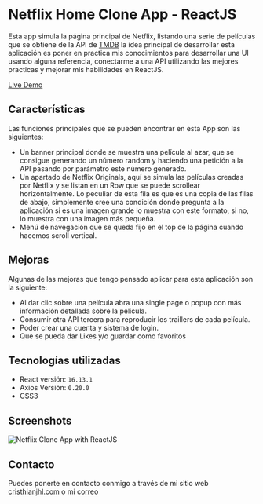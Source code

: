 # Netflix Home Clone App - ReactJS

Esta app simula la página principal de Netflix, listando una serie de películas que se obtiene de la API de [TMDB](https://www.themoviedb.org/) la idea principal de desarrollar esta aplicación es poner en practica mis conocimientos para desarrollar una UI usando alguna referencia, conectarme a una API utilizando las mejores practicas y mejorar mis habilidades en ReactJS.

[Live Demo](https://netflix-home-clone-reactjs.netlify.app/)

## Características
Las funciones principales que se pueden encontrar en esta App son las siguientes:
- Un banner principal donde se muestra una película al azar, que se consigue generando un número random y haciendo una petición a la API pasando por parámetro este número generado.
- Un apartado de Netflix Originals, aquí se simula las películas creadas por Netflix y se listan en un Row que se puede scrollear horizontalmente. Lo peculiar de esta fila es que es una copia de las filas de abajo, simplemente cree una condición donde pregunta a la aplicación si es una imagen grande lo muestra con este formato, si no, lo muestra con una imagen más pequeña.
- Menú de navegación que se queda fijo en el top de la página cuando hacemos scroll vertical.

## Mejoras
Algunas de las mejoras que tengo pensado aplicar para esta aplicación son la siguiente:
- Al dar clic sobre una película abra una single page o popup con más información detallada sobre la pelicula.
- Consumir otra API tercera para reproducir los traillers de cada película.
- Poder crear una cuenta y sistema de login.
- Que se pueda dar Likes y/o guardar como favoritos

## Tecnologías utilizadas
- React versión: `16.13.1`
- Axios Versión: `0.20.0`
- CSS3

## Screenshots

![Netflix Clone App with ReactJS](https://media.giphy.com/media/MfUKdoe31T8mS5QPbb/giphy.gif)

## Contacto

Puedes ponerte en contacto conmigo a través de mi sitio web [cristhianjhl.com](cristhianjhl.com) o mi [correo](cristhianjhl@gmail.com)
